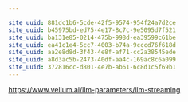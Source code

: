 ```yaml
---

site_uuid: 881dc1b6-5cde-42f5-9574-954f24a7d2ce
site_uuid: b45975bd-ed75-4e17-8c7c-9e5095d7f521
site_uuid: ba131e85-0214-475b-998d-ea39599c61be
site_uuid: ea41c1e4-5cc7-4003-b74a-9cccd76f618d
site_uuid: aa2e8d8d-3f43-4e8f-af71-cc2a38545ede
site_uuid: a8d3ac5b-2473-40df-aa4c-169ac8c6a099
site_uuid: 372816cc-d801-4e7b-ab61-6c8d1c5f69b1
---
```

https://www.vellum.ai/llm-parameters/llm-streaming